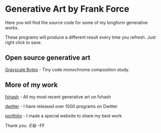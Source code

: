 # Generative Art by Frank Force

Here you will find the source code for some of my longform generative works.

These programs will produce a different result every time you refresh. Just right click to save.

## Open source generative art

[Grayscale Bytes](https://killedbyapixel.github.io/generative/grayscaleBytes.html) - Tiny code monochrome composition study.

## More of my work

[fxhash](https://www.fxhash.xyz/u/KilledByAPixel) - All my most recent generative art on fxhash

[dwitter](https://www.dwitter.net/u/KilledByAPixel) - I have released over 1000 programs on Dwitter

[portfolio](https://generative.3d2k.com) - I made a special website to share my best work

Thank you. ✌️😄 -FF
